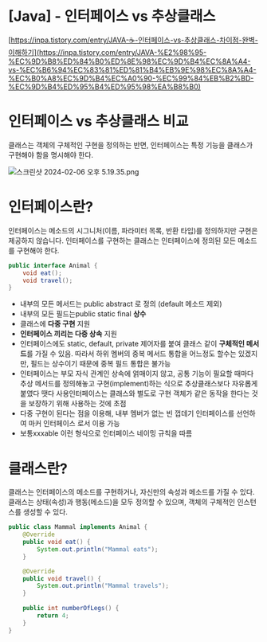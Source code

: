 # [Java] - 인터페이스 vs 추상클래스

[https://inpa.tistory.com/entry/JAVA-☕-인터페이스-vs-추상클래스-차이점-완벽-이해하기](https://inpa.tistory.com/entry/JAVA-%E2%98%95-%EC%9D%B8%ED%84%B0%ED%8E%98%EC%9D%B4%EC%8A%A4-vs-%EC%B6%94%EC%83%81%ED%81%B4%EB%9E%98%EC%8A%A4-%EC%B0%A8%EC%9D%B4%EC%A0%90-%EC%99%84%EB%B2%BD-%EC%9D%B4%ED%95%B4%ED%95%98%EA%B8%B0)

# 인터페이스 vs 추상클래스 비교

클래스는 객체의 구체적인 구현을 정의하는 반면, 인터페이스는 특정 기능을 클래스가 구현해야 함을 명시해야 한다. 

![스크린샷 2024-02-06 오후 5.19.35.png](%5BJava%5D%20-%20%E1%84%8B%E1%85%B5%E1%86%AB%E1%84%90%E1%85%A5%E1%84%91%E1%85%A6%E1%84%8B%E1%85%B5%E1%84%89%E1%85%B3%20vs%20%E1%84%8E%E1%85%AE%E1%84%89%E1%85%A1%E1%86%BC%E1%84%8F%E1%85%B3%E1%86%AF%E1%84%85%E1%85%A2%E1%84%89%E1%85%B3%207d2cb06e8e86481abd226cfa130b9a67/%25E1%2584%2589%25E1%2585%25B3%25E1%2584%258F%25E1%2585%25B3%25E1%2584%2585%25E1%2585%25B5%25E1%2586%25AB%25E1%2584%2589%25E1%2585%25A3%25E1%2586%25BA_2024-02-06_%25E1%2584%258B%25E1%2585%25A9%25E1%2584%2592%25E1%2585%25AE_5.19.35.png)

# 인터페이스란?

인터페이스는 메소드의 시그니처(이름, 파라미터 목록, 반환 타입)를 정의하지만 구현은 제공하지 않습니다. 인터페이스를 구현하는 클래스는 인터페이스에 정의된 모든 메소드를 구현해야 한다. 

```java
public interface Animal {
    void eat();
    void travel();
}
```

- 내부의 모든 메서드는 public abstract 로 정의 (default 메소드 제외)
- 내부의 모든 필드는public static final **상수**
- 클래스에 **다중 구현** 지원
- **인터페이스 끼리는 다중 상속** 지원
- 인터페이스에도 static, default, private 제어자를 붙여 클래스 같이 **구체적인 메서드**를 가질 수 있음.
따라서 하위 멤버의 중복 메서드 통합을 어느정도 할수는 있겠지만, 필드는 상수이기 때문에 중복 필드 통합은 불가능
- 인터페이스는 부모 자식 관계인 상속에 얽매이지 않고, 공통 기능이 필요할 때마다 추상 메서드를 정의해놓고 구현(implement)하는 식으로 추상클래스보다 자유롭게 붙였다 땟다 사용인터페이스는 클래스와 별도로 구현 객체가 같은 동작을 한다는 것을 보장하기 위해 사용하는 것에 초점
- 다중 구현이 된다는 점을 이용해, 내부 멤버가 없는 빈 껍데기 인터페이스를 선언하여 마커 인터페이스 로서 이용 가능
- 보통xxxable 이런 형식으로 인터페이스 네이밍 규칙을 따름

# 클래스란?

클래스는 인터페이스의 메소드를 구현하거나, 자신만의 속성과 메소드를 가질 수 있다. 클래스는 상태(속성)과 행동(메소드)을 모두 정의할 수 있으며, 객체의 구체적인 인스턴스를 생성할 수 있다.

```java
public class Mammal implements Animal {
    @Override
    public void eat() {
        System.out.println("Mammal eats");
    }

    @Override
    public void travel() {
        System.out.println("Mammal travels");
    }
    
    public int numberOfLegs() {
        return 4;
    }
}
```